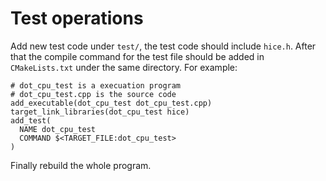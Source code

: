 # Test operations

Add new test code under `test/`, the test code should include `hice.h`. After that the compile command for the test file should be added in `CMakeLists.txt` under the same directory. For example:

```
# dot_cpu_test is a execuation program
# dot_cpu_test.cpp is the source code
add_executable(dot_cpu_test dot_cpu_test.cpp)
target_link_libraries(dot_cpu_test hice)
add_test(
  NAME dot_cpu_test
  COMMAND $<TARGET_FILE:dot_cpu_test>
)
```

Finally rebuild the whole program.